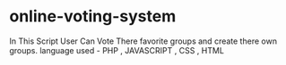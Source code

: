 # online-voting-system
In This Script User Can Vote There favorite groups  and create there own groups. language used - PHP , JAVASCRIPT , CSS , HTML
